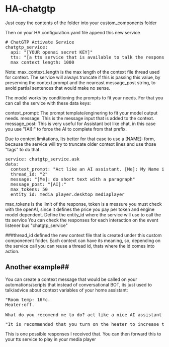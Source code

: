 # HA-chatgtp

Just copy the contents of the folder into your custom_components folder

Then on your HA configuration.yaml file append this new service



<pre>
# ChatGTP Activate Service
chatgtp_service:
  api: "[YOUR openai secret KEY]"
  tts: "[a tts service that is available to talk the responses]" 
  max_context_length: 1000
</pre>

Note: max_context_length is the max length of the context file thread used for context. The service will always truncate if this is passing this value, by preserving the context prompt and the neareast message_post string, to avoid partial sentences that would make no sense.

The model works by conditioning the prompts to fit your needs. For that you can call the service with these data keys:

context_prompt: The prompt template/enginering to fit your model output needs.
message: This is the message input that is added to the context.
message_post: This is very useful for Assistant bot like chat, in this case you use "[AI]:" to force the AI to complete from that  prefix.

Due to context limitations, Its better for that case to use a [NAME]: form, because the service will try to truncate older context lines and use those "tags" to do that.

<pre>
service: chatgtp_service.ask
data:
  context_prompt: "Act like an AI assistant. [Me]: My Name is Mike. and You? [AI]: My name is Tau!"
  thread_id: "2"
  message: "[Me]: do short text with a paragraph"
  message_post: "[AI]:"
  max_tokens: 50
  entity_id: media_player.desktop_mediaplayer
</pre>

max_tokens is the limit of the response, token is a measure you must check with the openAI, since it defines the price you pay per token and engine model dependent.
Define the entity_id where the service will use to call the tts service
You can check the responses for each interaction on the event listener bus "chatgtp_service"

###thread_id defined the new context file that is created under this custom componenent folder. Each context can have its meaning, so, depending on the service call you can reuse a thread id, thats where the id comes into action.

## Another example## 
You can create a context message that would be called on your automations/scripts that instead of conversational BOT, its just used to talk/advice about context variables of your home assistant:



<pre>"Room temp: 16ºc.
Heater:off.

What do you recomend me to do? act like a nice AI assistant advisor and  reply with no longer sentences!"
</pre>

<pre>"It is recommended that you turn on the heater to increase the room temperature. Additionally, you may want to consider wearing warmer clothing or using a blanket to stay warm."</pre>

This is one possible responses I received that. You can then forward this to your tts service to play in your media player


